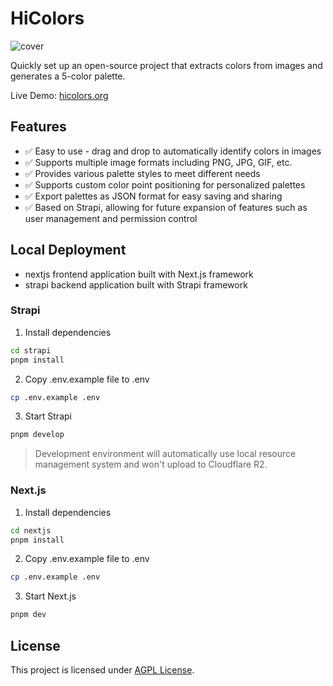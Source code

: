 # HiColors

![cover](https://hicolors.org/og.jpg)

Quickly set up an open-source project that extracts colors from images and generates a 5-color palette.

Live Demo: [hicolors.org](https://hicolors.org)

## Features

- ✅ Easy to use - drag and drop to automatically identify colors in images
- ✅ Supports multiple image formats including PNG, JPG, GIF, etc.
- ✅ Provides various palette styles to meet different needs
- ✅ Supports custom color point positioning for personalized palettes
- ✅ Export palettes as JSON format for easy saving and sharing
- ✅ Based on Strapi, allowing for future expansion of features such as user management and permission control

## Local Deployment

- nextjs frontend application built with Next.js framework
- strapi backend application built with Strapi framework

### Strapi

1. Install dependencies

```bash
cd strapi
pnpm install
```

2. Copy .env.example file to .env

```bash
cp .env.example .env
```

3. Start Strapi

```bash
pnpm develop
```

> Development environment will automatically use local resource management system and won't upload to Cloudflare R2.

### Next.js

1. Install dependencies

```bash
cd nextjs
pnpm install
```

2. Copy .env.example file to .env

```bash
cp .env.example .env
```

3. Start Next.js

```bash
pnpm dev
```

## License

This project is licensed under [AGPL License](./LICENSE).
